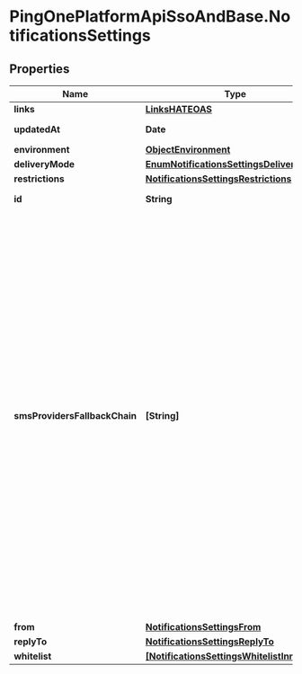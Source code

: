 # PingOnePlatformApiSsoAndBase.NotificationsSettings

## Properties

Name | Type | Description | Notes
------------ | ------------- | ------------- | -------------
**links** | [**LinksHATEOAS**](LinksHATEOAS.md) |  | [optional] 
**updatedAt** | **Date** | The time the resource was last updated. | [optional] [readonly] 
**environment** | [**ObjectEnvironment**](ObjectEnvironment.md) |  | [optional] 
**deliveryMode** | [**EnumNotificationsSettingsDeliveryMode**](EnumNotificationsSettingsDeliveryMode.md) |  | [optional] 
**restrictions** | [**NotificationsSettingsRestrictions**](NotificationsSettingsRestrictions.md) |  | [optional] 
**id** | **String** | A string that specifies the resource’s unique identifier. | [optional] [readonly] 
**smsProvidersFallbackChain** | **[String]** | A list which represents the execution order of different SMS/Voice providers configured for the environment. The providers and their accounts’ configurations are represented in the list by the ID of the corresponding &#x60;PhoneDeliverySettings&#x60; resource. The only provider which is not represented by a &#x60;phoneDeliverySettingsID&#x60; is the PingOne Twilio provider. The PingOne Twilio provider is represented by the &#x60;PINGONE_TWILIO&#x60; string. If the &#x60;smsProvidersFallbackChain&#x60; list is empty, an SMS or voice message will be sent using the default Ping Twilio account. Otherwise, an SMS or voice message will be sent using the first provider in the list. If the server fails to queue the message using that provider, it will use the next provider in the list to try to send the message. This process will go on until there are no more providers in the list. If the server failed to send the message using all providers, the notification status is set to &#x60;FAILED&#x60;. | [optional] 
**from** | [**NotificationsSettingsFrom**](NotificationsSettingsFrom.md) |  | [optional] 
**replyTo** | [**NotificationsSettingsReplyTo**](NotificationsSettingsReplyTo.md) |  | [optional] 
**whitelist** | [**[NotificationsSettingsWhitelistInner]**](NotificationsSettingsWhitelistInner.md) |  | [optional] 


